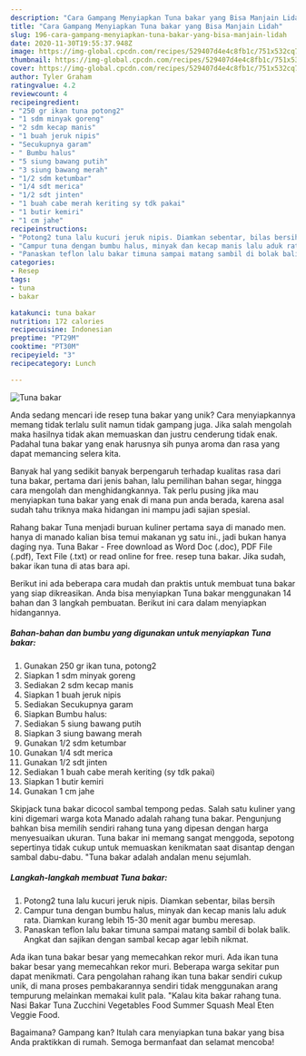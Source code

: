 ```yaml
---
description: "Cara Gampang Menyiapkan Tuna bakar yang Bisa Manjain Lidah"
title: "Cara Gampang Menyiapkan Tuna bakar yang Bisa Manjain Lidah"
slug: 196-cara-gampang-menyiapkan-tuna-bakar-yang-bisa-manjain-lidah
date: 2020-11-30T19:55:37.948Z
image: https://img-global.cpcdn.com/recipes/529407d4e4c8fb1c/751x532cq70/tuna-bakar-foto-resep-utama.jpg
thumbnail: https://img-global.cpcdn.com/recipes/529407d4e4c8fb1c/751x532cq70/tuna-bakar-foto-resep-utama.jpg
cover: https://img-global.cpcdn.com/recipes/529407d4e4c8fb1c/751x532cq70/tuna-bakar-foto-resep-utama.jpg
author: Tyler Graham
ratingvalue: 4.2
reviewcount: 4
recipeingredient:
- "250 gr ikan tuna potong2"
- "1 sdm minyak goreng"
- "2 sdm kecap manis"
- "1 buah jeruk nipis"
- "Secukupnya garam"
- " Bumbu halus"
- "5 siung bawang putih"
- "3 siung bawang merah"
- "1/2 sdm ketumbar"
- "1/4 sdt merica"
- "1/2 sdt jinten"
- "1 buah cabe merah keriting sy tdk pakai"
- "1 butir kemiri"
- "1 cm jahe"
recipeinstructions:
- "Potong2 tuna lalu kucuri jeruk nipis. Diamkan sebentar, bilas bersih"
- "Campur tuna dengan bumbu halus, minyak dan kecap manis lalu aduk rata. Diamkan kurang lebih 15-30 menit agar bumbu meresap."
- "Panaskan teflon lalu bakar timuna sampai matang sambil di bolak balik. Angkat dan sajikan dengan sambal kecap agar lebih nikmat."
categories:
- Resep
tags:
- tuna
- bakar

katakunci: tuna bakar 
nutrition: 172 calories
recipecuisine: Indonesian
preptime: "PT29M"
cooktime: "PT30M"
recipeyield: "3"
recipecategory: Lunch

---
```



![Tuna bakar](https://img-global.cpcdn.com/recipes/529407d4e4c8fb1c/751x532cq70/tuna-bakar-foto-resep-utama.jpg)

Anda sedang mencari ide resep tuna bakar yang unik? Cara menyiapkannya memang tidak terlalu sulit namun tidak gampang juga. Jika salah mengolah maka hasilnya tidak akan memuaskan dan justru cenderung tidak enak. Padahal tuna bakar yang enak harusnya sih punya aroma dan rasa yang dapat memancing selera kita.

Banyak hal yang sedikit banyak berpengaruh terhadap kualitas rasa dari tuna bakar, pertama dari jenis bahan, lalu pemilihan bahan segar, hingga cara mengolah dan menghidangkannya. Tak perlu pusing jika mau menyiapkan tuna bakar yang enak di mana pun anda berada, karena asal sudah tahu triknya maka hidangan ini mampu jadi sajian spesial.

Rahang bakar Tuna menjadi buruan kuliner pertama saya di manado men. hanya di manado kalian bisa temui makanan yg satu ini., jadi bukan hanya daging nya. Tuna Bakar - Free download as Word Doc (.doc), PDF File (.pdf), Text File (.txt) or read online for free. resep tuna bakar. Jika sudah, bakar ikan tuna di atas bara api.


Berikut ini ada beberapa cara mudah dan praktis untuk membuat tuna bakar yang siap dikreasikan. Anda bisa menyiapkan Tuna bakar menggunakan 14 bahan dan 3 langkah pembuatan. Berikut ini cara dalam menyiapkan hidangannya.

<!--inarticleads1-->

##### Bahan-bahan dan bumbu yang digunakan untuk menyiapkan Tuna bakar:

1. Gunakan 250 gr ikan tuna, potong2
1. Siapkan 1 sdm minyak goreng
1. Sediakan 2 sdm kecap manis
1. Siapkan 1 buah jeruk nipis
1. Sediakan Secukupnya garam
1. Siapkan  Bumbu halus:
1. Sediakan 5 siung bawang putih
1. Siapkan 3 siung bawang merah
1. Gunakan 1/2 sdm ketumbar
1. Gunakan 1/4 sdt merica
1. Gunakan 1/2 sdt jinten
1. Sediakan 1 buah cabe merah keriting (sy tdk pakai)
1. Siapkan 1 butir kemiri
1. Gunakan 1 cm jahe


Skipjack tuna bakar dicocol sambal tempong pedas. Salah satu kuliner yang kini digemari warga kota Manado adalah rahang tuna bakar. Pengunjung bahkan bisa memilih sendiri rahang tuna yang dipesan dengan harga menyesuaikan ukuran. Tuna bakar ini memang sangat menggoda, sepotong sepertinya tidak cukup untuk memuaskan kenikmatan saat disantap dengan sambal dabu-dabu. &#34;Tuna bakar adalah andalan menu sejumlah. 

<!--inarticleads2-->

##### Langkah-langkah membuat Tuna bakar:

1. Potong2 tuna lalu kucuri jeruk nipis. Diamkan sebentar, bilas bersih
1. Campur tuna dengan bumbu halus, minyak dan kecap manis lalu aduk rata. Diamkan kurang lebih 15-30 menit agar bumbu meresap.
1. Panaskan teflon lalu bakar timuna sampai matang sambil di bolak balik. Angkat dan sajikan dengan sambal kecap agar lebih nikmat.


Ada ikan tuna bakar besar yang memecahkan rekor muri. Ada ikan tuna bakar besar yang memecahkan rekor muri. Beberapa warga sekitar pun dapat menikmati. Cara pengolahan rahang ikan tuna bakar sendiri cukup unik, di mana proses pembakarannya sendiri tidak menggunakan arang tempurung melainkan memakai kulit pala. &#34;Kalau kita bakar rahang tuna. Nasi Bakar Tuna Zucchini Vegetables Food Summer Squash Meal Eten Veggie Food. 

Bagaimana? Gampang kan? Itulah cara menyiapkan tuna bakar yang bisa Anda praktikkan di rumah. Semoga bermanfaat dan selamat mencoba!
